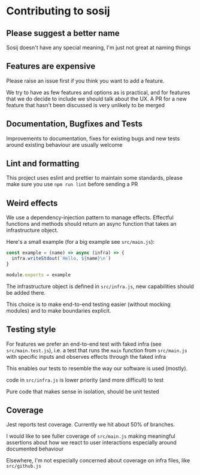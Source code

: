 # Contributing to sosij

## Please suggest a better name

Sosij doesn't have any special meaning, I'm just not great at naming things

## Features are expensive

Please raise an issue first if you think you want to add a feature.

We try to have as few features and options as is practical, and for features
that we do decide to include we should talk about the UX. A PR for a new feature
that hasn't been discussed is very unlikely to be merged

## Documentation, Bugfixes and Tests

Improvements to documentation, fixes for existing bugs and new tests around
existing behaviour are usually welcome

## Lint and formatting

This project uses eslint and prettier to maintain some standards, please make
sure you use `npm run lint` before sending a PR

## Weird effects

We use a dependency-injection pattern to manage effects. Effectful functions and
methods should return an async function that takes an infrastructure object.

Here's a small example (for a big example see `src/main.js`):

```javascript
const example = (name) => async (infra) => {
  infra.writeStdout(`Hello, ${name}\n`)
}

module.exports = example
```

The infrastructure object is defined in `src/infra.js`, new capabilities should
be added there.

This choice is to make end-to-end testing easier (without mocking modules) and
to make boundaries explicit.

## Testing style

For features we prefer an end-to-end test with faked infra (see
`src/main.test.js`), i.e. a test that runs the `main` function from
`src/main.js` with specific inputs and observes effects through the faked infra

This enables our tests to resemble the way our software is used (mostly).

code in `src/infra.js` is lower priority (and more difficult) to test

Pure code that makes sense in isolation, should be unit tested

## Coverage

Jest reports test coverage. Currently we hit about 50% of branches.

I would like to see fuller coverage of `src/main.js` making meaningful assertions
about how we react to user interactions especially around documented behaviour

Elsewhere, I'm not especially concerned about coverage on infra files, like
`src/github.js`
